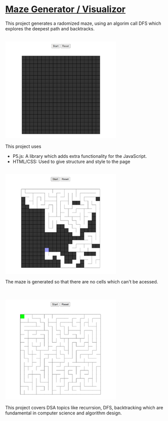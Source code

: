 # [Maze Generator / Visualizor](https://varshithnaidulpu.github.io/Maze-Generator-Visualizer/)

This project generates a radomized maze, using an algorim call DFS which explores the deepest path and backtracks.

<br>

<img src="./src/unsolved.png" width="350">

<br>

This project uses

- P5.js: A library which adds extra functionality for the JavaScript.
- HTML/CSS: Used to give structure and style to the page

<br>

<img src="./src/solving.png" width="350">

<br>

The maze is generated so that there are no cells which can't be acessed.

<br>
<br>

<img src="./src/completed.png" width="350">

<br>

This project covers DSA topics like recurrsion, DFS, backtracking which are fundamental in computer science and algorithm design.

